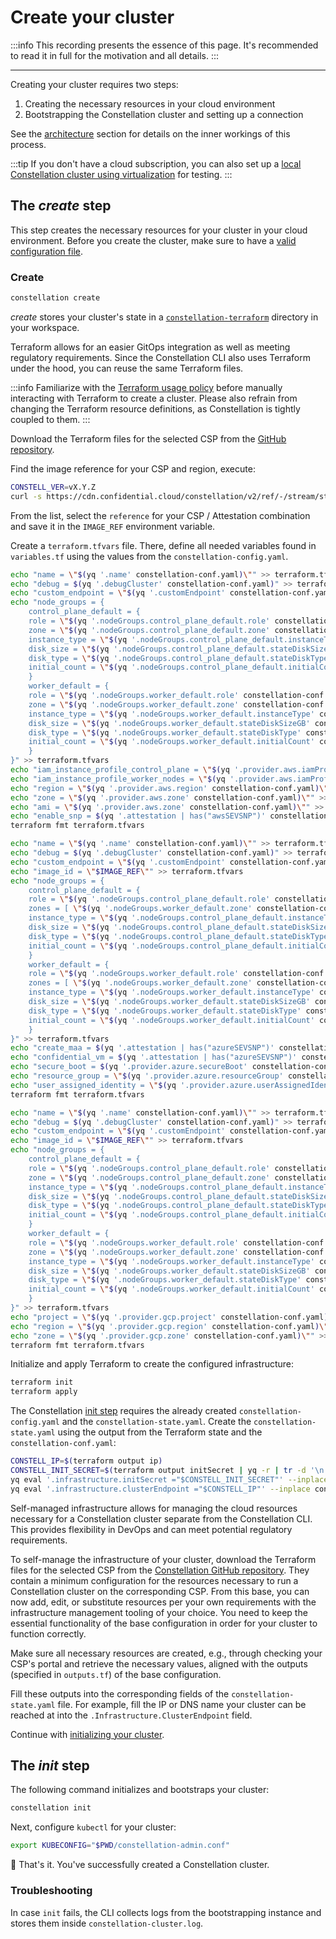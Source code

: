 # Create your cluster

:::info
This recording presents the essence of this page. It's recommended to read it in full for the motivation and all details.
:::

<asciinemaWidget src="/constellation/assets/create-cluster.cast" rows="20" cols="112" idleTimeLimit="3" preload="true" theme="edgeless" />

---

Creating your cluster requires two steps:

1. Creating the necessary resources in your cloud environment
2. Bootstrapping the Constellation cluster and setting up a connection

See the [architecture](../architecture/orchestration.md) section for details on the inner workings of this process.

:::tip
If you don't have a cloud subscription, you can also set up a [local Constellation cluster using virtualization](../getting-started/first-steps-local.md) for testing.
:::

## The *create* step

This step creates the necessary resources for your cluster in your cloud environment.
Before you create the cluster, make sure to have a [valid configuration file](./config.md).

### Create

<tabs groupId="usage">
<tabItem value="cli" label="CLI">

```bash
constellation create
```

*create* stores your cluster's state in a [`constellation-terraform`](../architecture/orchestration.md#cluster-creation-process) directory in your workspace.

</tabItem>
<tabItem value="terraform" label="Terraform">

Terraform allows for an easier GitOps integration as well as meeting regulatory requirements.
Since the Constellation CLI also uses Terraform under the hood, you can reuse the same Terraform files.

:::info
Familiarize with the [Terraform usage policy](../reference/terraform.md) before manually interacting with Terraform to create a cluster.
Please also refrain from changing the Terraform resource definitions, as Constellation is tightly coupled to them.
:::

Download the Terraform files for the selected CSP from the [GitHub repository](https://github.com/edgelesssys/constellation/tree/main/cli/internal/terraform/terraform).

Find the image reference for your CSP and region, execute:

```bash
CONSTELL_VER=vX.Y.Z
curl -s https://cdn.confidential.cloud/constellation/v2/ref/-/stream/stable/$CONSTELL_VER/image/info.json | jq
```

From the list, select the `reference` for your CSP / Attestation combination and save it in the `IMAGE_REF` environment variable.

Create a `terraform.tfvars` file.
There, define all needed variables found in `variables.tf` using the values from the `constellation-config.yaml`.

<tabs groupId="provider">
<tabItem value="aws" label="AWS">

```bash
echo "name = \"$(yq '.name' constellation-conf.yaml)\"" >> terraform.tfvars
echo "debug = $(yq '.debugCluster' constellation-conf.yaml)" >> terraform.tfvars
echo "custom_endpoint = \"$(yq '.customEndpoint' constellation-conf.yaml)\"" >> terraform.tfvars
echo "node_groups = {
    control_plane_default = {
    role = \"$(yq '.nodeGroups.control_plane_default.role' constellation-conf.yaml)\"
    zone = \"$(yq '.nodeGroups.control_plane_default.zone' constellation-conf.yaml)\"
    instance_type = \"$(yq '.nodeGroups.control_plane_default.instanceType' constellation-conf.yaml)\"
    disk_size = \"$(yq '.nodeGroups.control_plane_default.stateDiskSizeGB' constellation-conf.yaml)\"
    disk_type = \"$(yq '.nodeGroups.control_plane_default.stateDiskType' constellation-conf.yaml)\"
    initial_count = \"$(yq '.nodeGroups.control_plane_default.initialCount' constellation-conf.yaml)\"
    }
    worker_default = {
    role = \"$(yq '.nodeGroups.worker_default.role' constellation-conf.yaml)\"
    zone = \"$(yq '.nodeGroups.worker_default.zone' constellation-conf.yaml)\"
    instance_type = \"$(yq '.nodeGroups.worker_default.instanceType' constellation-conf.yaml)\"
    disk_size = \"$(yq '.nodeGroups.worker_default.stateDiskSizeGB' constellation-conf.yaml)\"
    disk_type = \"$(yq '.nodeGroups.worker_default.stateDiskType' constellation-conf.yaml)\"
    initial_count = \"$(yq '.nodeGroups.worker_default.initialCount' constellation-conf.yaml)\"
    }
}" >> terraform.tfvars
echo "iam_instance_profile_control_plane = \"$(yq '.provider.aws.iamProfileControlPlane' constellation-conf.yaml)\"" >> terraform.tfvars
echo "iam_instance_profile_worker_nodes = \"$(yq '.provider.aws.iamProfileWorkerNodes' constellation-conf.yaml)\"" >> terraform.tfvars
echo "region = \"$(yq '.provider.aws.region' constellation-conf.yaml)\"" >> terraform.tfvars
echo "zone = \"$(yq '.provider.aws.zone' constellation-conf.yaml)\"" >> terraform.tfvars
echo "ami = \"$(yq '.provider.aws.zone' constellation-conf.yaml)\"" >> terraform.tfvars
echo "enable_snp = $(yq '.attestation | has("awsSEVSNP")' constellation-conf.yaml)" >> terraform.tfvars
terraform fmt terraform.tfvars
```

</tabItem>
<tabItem value="azure" label="Azure">

```bash
echo "name = \"$(yq '.name' constellation-conf.yaml)\"" >> terraform.tfvars
echo "debug = $(yq '.debugCluster' constellation-conf.yaml)" >> terraform.tfvars
echo "custom_endpoint = \"$(yq '.customEndpoint' constellation-conf.yaml)\"" >> terraform.tfvars
echo "image_id = \"$IMAGE_REF\"" >> terraform.tfvars
echo "node_groups = {
    control_plane_default = {
    role = \"$(yq '.nodeGroups.control_plane_default.role' constellation-conf.yaml)\"
    zones = [ \"$(yq '.nodeGroups.worker_default.zone' constellation-conf.yaml)\" ]
    instance_type = \"$(yq '.nodeGroups.control_plane_default.instanceType' constellation-conf.yaml)\"
    disk_size = \"$(yq '.nodeGroups.control_plane_default.stateDiskSizeGB' constellation-conf.yaml)\"
    disk_type = \"$(yq '.nodeGroups.control_plane_default.stateDiskType' constellation-conf.yaml)\"
    initial_count = \"$(yq '.nodeGroups.control_plane_default.initialCount' constellation-conf.yaml)\"
    }
    worker_default = {
    role = \"$(yq '.nodeGroups.worker_default.role' constellation-conf.yaml)\"
    zones = [ \"$(yq '.nodeGroups.worker_default.zone' constellation-conf.yaml)\" ]
    instance_type = \"$(yq '.nodeGroups.worker_default.instanceType' constellation-conf.yaml)\"
    disk_size = \"$(yq '.nodeGroups.worker_default.stateDiskSizeGB' constellation-conf.yaml)\"
    disk_type = \"$(yq '.nodeGroups.worker_default.stateDiskType' constellation-conf.yaml)\"
    initial_count = \"$(yq '.nodeGroups.worker_default.initialCount' constellation-conf.yaml)\"
    }
}" >> terraform.tfvars
echo "create_maa = $(yq '.attestation | has("azureSEVSNP")' constellation-conf.yaml)" >> terraform.tfvars
echo "confidential_vm = $(yq '.attestation | has("azureSEVSNP")' constellation-conf.yaml)" >> terraform.tfvars
echo "secure_boot = $(yq '.provider.azure.secureBoot' constellation-conf.yaml)" >> terraform.tfvars
echo "resource_group = \"$(yq '.provider.azure.resourceGroup' constellation-conf.yaml)\"" >> terraform.tfvars
echo "user_assigned_identity = \"$(yq '.provider.azure.userAssignedIdentity' constellation-conf.yaml)\"" >> terraform.tfvars
terraform fmt terraform.tfvars
```

</tabItem>
<tabItem value="gcp" label="GCP">

```bash
echo "name = \"$(yq '.name' constellation-conf.yaml)\"" >> terraform.tfvars
echo "debug = $(yq '.debugCluster' constellation-conf.yaml)" >> terraform.tfvars
echo "custom_endpoint = \"$(yq '.customEndpoint' constellation-conf.yaml)\"" >> terraform.tfvars
echo "image_id = \"$IMAGE_REF\"" >> terraform.tfvars
echo "node_groups = {
    control_plane_default = {
    role = \"$(yq '.nodeGroups.control_plane_default.role' constellation-conf.yaml)\"
    zone = \"$(yq '.nodeGroups.control_plane_default.zone' constellation-conf.yaml)\"
    instance_type = \"$(yq '.nodeGroups.control_plane_default.instanceType' constellation-conf.yaml)\"
    disk_size = \"$(yq '.nodeGroups.control_plane_default.stateDiskSizeGB' constellation-conf.yaml)\"
    disk_type = \"$(yq '.nodeGroups.control_plane_default.stateDiskType' constellation-conf.yaml)\"
    initial_count = \"$(yq '.nodeGroups.control_plane_default.initialCount' constellation-conf.yaml)\"
    }
    worker_default = {
    role = \"$(yq '.nodeGroups.worker_default.role' constellation-conf.yaml)\"
    zone = \"$(yq '.nodeGroups.worker_default.zone' constellation-conf.yaml)\"
    instance_type = \"$(yq '.nodeGroups.worker_default.instanceType' constellation-conf.yaml)\"
    disk_size = \"$(yq '.nodeGroups.worker_default.stateDiskSizeGB' constellation-conf.yaml)\"
    disk_type = \"$(yq '.nodeGroups.worker_default.stateDiskType' constellation-conf.yaml)\"
    initial_count = \"$(yq '.nodeGroups.worker_default.initialCount' constellation-conf.yaml)\"
    } 
}" >> terraform.tfvars
echo "project = \"$(yq '.provider.gcp.project' constellation-conf.yaml)\"" >> terraform.tfvars
echo "region = \"$(yq '.provider.gcp.region' constellation-conf.yaml)\"" >> terraform.tfvars
echo "zone = \"$(yq '.provider.gcp.zone' constellation-conf.yaml)\"" >> terraform.tfvars
terraform fmt terraform.tfvars
```

</tabItem>
</tabs>

Initialize and apply Terraform to create the configured infrastructure:

```bash
terraform init
terraform apply
```

The Constellation [init step](#the-init-step) requires the already created `constellation-config.yaml` and the `constellation-state.yaml`.
Create the `constellation-state.yaml` using the output from the Terraform state and the `constellation-conf.yaml`:

```bash
CONSTELL_IP=$(terraform output ip)
CONSTELL_INIT_SECRET=$(terraform output initSecret | yq -r | tr -d '\n' | base64)
yq eval '.infrastructure.initSecret ="$CONSTELL_INIT_SECRET"' --inplace constellation-state.yaml
yq eval '.infrastructure.clusterEndpoint ="$CONSTELL_IP"' --inplace constellation-state.yaml
```

</tabItem>
<tabItem value="self-managed" label="Self-managed">

Self-managed infrastructure allows for managing the cloud resources necessary for a Constellation cluster separate from the Constellation CLI.
This provides flexibility in DevOps and can meet potential regulatory requirements.

To self-manage the infrastructure of your cluster, download the Terraform files for the selected CSP from the [Constellation GitHub repository](https://github.com/edgelesssys/constellation/tree/main/cli/internal/terraform/terraform).
They contain a minimum configuration for the resources necessary to run a Constellation cluster on the corresponding CSP. From this base, you can now add, edit, or substitute resources per your own requirements with the infrastructure
management tooling of your choice. You need to keep the essential functionality of the base configuration in order for your cluster to function correctly.

Make sure all necessary resources are created, e.g., through checking your CSP's portal and retrieve the necessary values, aligned with the outputs (specified in `outputs.tf`) of the base configuration.

Fill these outputs into the corresponding fields of the `constellation-state.yaml` file. For example, fill the IP or DNS name your cluster can be reached at into the `.Infrastructure.ClusterEndpoint` field.

Continue with [initializing your cluster](#the-init-step).

</tabItem>
</tabs>

## The *init* step

The following command initializes and bootstraps your cluster:

```bash
constellation init
```

Next, configure `kubectl` for your cluster:

```bash
export KUBECONFIG="$PWD/constellation-admin.conf"
```

🏁 That's it. You've successfully created a Constellation cluster.


### Troubleshooting
In case `init` fails, the CLI collects logs from the bootstrapping instance and stores them inside `constellation-cluster.log`.
